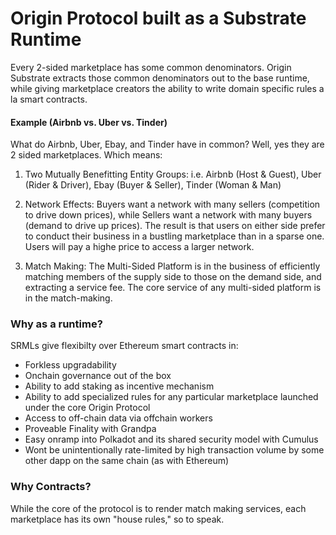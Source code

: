# Origin Protocol built as a Substrate Runtime

Every 2-sided marketplace has some common denominators. Origin Substrate extracts those common denominators out to the base runtime, while giving marketplace creators the ability to write domain specific rules a la smart contracts.

#### Example (Airbnb vs. Uber vs. Tinder)
What do Airbnb, Uber, Ebay, and Tinder have in common? Well, yes they are 2 sided marketplaces. Which means:

1. Two Mutually Benefitting Entity Groups: i.e. Airbnb (Host & Guest), Uber (Rider & Driver), Ebay (Buyer & Seller), Tinder (Woman & Man)

2. Network Effects: Buyers want a network with many sellers (competition to drive down prices), while Sellers want a network with many buyers (demand to drive up prices). The result is that users on either side prefer to conduct their business in a bustling marketplace than in a sparse one. Users will pay a highe price to access a larger network.

3. Match Making: The Multi-Sided Platform is in the business of efficiently matching members of the supply side to those on the demand side, and extracting a service fee. The core service of any multi-sided platform is in the match-making.

### Why as a runtime?
SRMLs give flexibilty over Ethereum smart contracts in:
* Forkless upgradability
* Onchain governance out of the box
* Ability to add staking as incentive mechanism
* Ability to add specialized rules for any particular marketplace launched under the core Origin Protocol
* Access to off-chain data via offchain workers
* Proveable Finality with Grandpa
* Easy onramp into Polkadot and its shared security model with Cumulus
* Wont be unintentionally rate-limited by high transaction volume by some other dapp on the same chain (as with Ethereum)

### Why Contracts?
While the core of the protocol is to render match making services, each marketplace has its own "house rules," so to speak.

